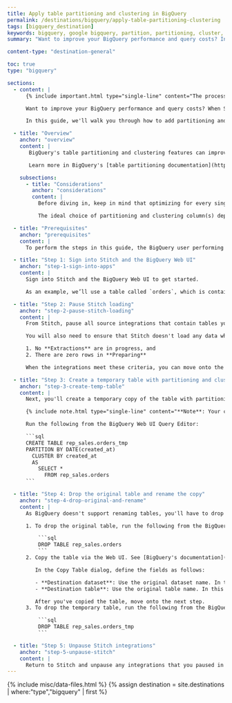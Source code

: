 ```yaml
---
title: Apply table partitioning and clustering in BigQuery
permalink: /destinations/bigquery/apply-table-partitioning-clustering
tags: [bigquery_destination]
keywords: bigquery, google bigquery, partition, partitioning, cluster, clustering, indexes
summary: "Want to improve your BigQuery performance and query costs? In this article, we’ll walk you through how to use table partitioning and clustering to streamline query processing in your BigQuery destination."

content-type: "destination-general"

toc: true
type: "bigquery"

sections:
  - content: |
      {% include important.html type="single-line" content="The process outlined in this tutorial - which includes dropping tables - can lead to data corruption and other issues if done incorrectly. **Please proceed with caution or reach out to Stitch support if you have questions.**" %}

      Want to improve your BigQuery performance and query costs? When Stitch loads data into BigQuery, tables are created without partitioning or clustering. However, you can apply these performance enhancement tools to your table to streamline query processing, which Stitch will respect on subsequent loads.

      In this guide, we'll walk you through how to add partitioning and clustering to a BigQuery table created by Stitch.

  - title: "Overview"
    anchor: "overview"
    content: |
       BigQuery's table partitioning and clustering features can improve query performance and cost by structuring data to match common query patterns.

       Learn more in BigQuery's [table partitioning documentation](https://cloud.google.com/bigquery/docs/partitioned-tables) and [clustering documentation](https://cloud.google.com/bigquery/docs/clustered-tables).

    subsections:
      - title: "Considerations"
        anchor: "considerations"
        content: |
          Before diving in, keep in mind that optimizing for every single query isn’t possible. Tables can only be partitioned by one field, which must be a timestamp or date column, and clustered by a single set of columns.

          The ideal choice of partitioning and clustering column(s) depends on the nature of your data and queries.

  - title: "Prerequisites"
    anchor: "prerequisites"
    content: |
      To perform the steps in this guide, the BigQuery user performing this process must have the [permissions outlined in BigQuery's documentation](https://cloud.google.com/bigquery/docs/creating-column-partitions#required_permissions){:target="new"}.      

  - title: "Step 1: Sign into Stitch and the BigQuery Web UI"
    anchor: "step-1-sign-into-apps"
    content: |
      Sign into Stitch and the BigQuery Web UI to get started.

      As an example, we’ll use a table called `orders`, which is contained in the `rep_sales` dataset.

  - title: "Step 2: Pause Stitch loading"
    anchor: "step-2-pause-stitch-loading"
    content: |
      From Stitch, pause all source integrations that contain tables you plan to modify.

      You will also need to ensure that Stitch doesn't load any data while you are modifying the tables. To do this, monitor the [{{ app.page-names.int-details }}]({{ link.replication.rep-progress | prepend: site.baseurl }}) page for each paused integration until:

      1. No **Extractions** are in progress, and
      2. There are zero rows in **Preparing**

      When the integrations meet these criteria, you can move onto the next step.

  - title: "Step 3: Create a temporary table with partitioning and clustering"
    anchor: "step-3-create-temp-table"
    content: |
      Next, you'll create a temporary copy of the table with partitioning and clustering added on the `created_at` column.

      {% include note.html type="single-line" content="**Note**: Your choice of partitioning and clustering column should be based on your data and the queries you want to optimize. You can even use different columns for partitioning and clustering. This is just an example." %}

      Run the following from the BigQuery Web UI Query Editor:

      ```sql
      CREATE TABLE rep_sales.orders_tmp
      PARTITION BY DATE(created_at)
        CLUSTER BY created_at 
        AS 
          SELECT *
            FROM rep_sales.orders
      ```

  - title: "Step 4: Drop the original table and rename the copy"
    anchor: "step-4-drop-original-and-rename"
    content: |
      As BigQuery doesn't support renaming tables, you'll have to drop the original table and then copy the temporary table into its place.

      1. To drop the original table, run the following from the BigQuery Web UI:

          ```sql
          DROP TABLE rep_sales.orders
          ```
      2. Copy the table via the Web UI. See [BigQuery's documentation](https://cloud.google.com/bigquery/docs/managing-tables#copying_a_single_source_table) for additional instructions.

         In the Copy Table dialog, define the fields as follows:

         - **Destination dataset**: Use the original dataset name. In this example, that's `rep_sales`.
         - **Destination table**: Use the original table name. In this example, that's `orders`.

         After you've copied the table, move onto the next step.
      3. To drop the temporary table, run the following from the BigQuery Web UI:

          ```sql
          DROP TABLE rep_sales.orders_tmp
          ```

  - title: "Step 5: Unpause Stitch integrations"
    anchor: "step-5-unpause-stitch"
    content: |
      Return to Stitch and unpause any integrations that you paused in [Step 2](#step-2-pause-stitch-loading).
---
```

{% include misc/data-files.html %}
{% assign destination = site.destinations | where:"type","bigquery" | first %}
